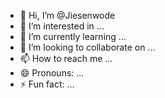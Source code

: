 - 👋 Hi, I’m @Jiesenwode
- 👀 I’m interested in ...
- 🌱 I’m currently learning ...
- 💞️ I’m looking to collaborate on ...
- 📫 How to reach me ...
- 😄 Pronouns: ...
- ⚡ Fun fact: ...

<!---
Jiesenwode/Jiesenwode is a ✨ special ✨ repository because its `README.md` (this file) appears on your GitHub profile.
You can click the Preview link to take a look at your changes.
--->
